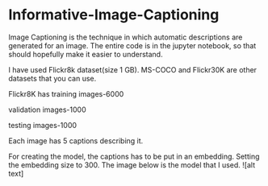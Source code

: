 # Informative-Image-Captioning
Image Captioning is the technique in which automatic descriptions are generated for an image. 
The entire code is in the jupyter notebook, so that should hopefully make it easier to understand. 

I have used Flickr8k dataset(size 1 GB). MS-COCO and Flickr30K are other datasets that you can use.

Flickr8K has training images-6000

validation images-1000

testing images-1000

Each image has 5 captions describing it.

For creating the model, the captions has to be put in an embedding. Setting the embedding size to 300. The image below is the model that I used.
![alt text]
